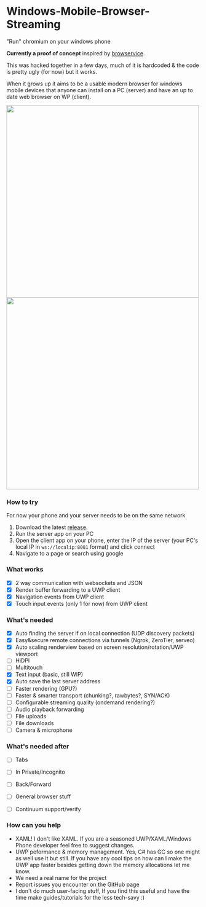 # Windows-Mobile-Browser-Streaming
"Run" chromium on your windows phone

**Currently a proof of concept** inspired by [browservice](https://github.com/ttalvitie/browservice).

This was hacked together in a few days, much of it is hardcoded & the code is pretty ugly (for now) but it works.

When it grows up it aims to be a usable modern browser for windows mobile devices that anyone can install on a PC (server) and have an up to date web browser on WP (client).

<img src="https://user-images.githubusercontent.com/1968543/235461724-d328459b-881c-4540-a086-4824e0c3aa1f.JPEG" height="500"><img src="https://user-images.githubusercontent.com/1968543/235461704-9f9ded26-ac71-4f79-9641-31fd9460d9ea.jpg" height="500">

### How to try
For now your phone and your server needs to be on the same network

1. Download the latest [release](https://github.com/PreyK/Windows-Mobile-Browser-Streaming/releases). 
2. Run the server app on your PC
3. Open the client app on your phone, enter the IP of the server (your PC's local IP in `ws://localip:8081` format) and click connect
4. Navigate to a page or search using google



### What works
- [x] 2 way communication with websockets and JSON
- [x] Render buffer forwarding to a UWP client
- [x] Navigation events from UWP client
- [x] Touch input events (only 1 for now) from UWP client

### What's needed
- [X] Auto finding the server if on local connection (UDP discovery packets)
- [X] Easy&secure remote connections via tunnels (Ngrok, ZeroTier, serveo)
- [X] Auto scaling renderview based on screen resolution/rotation/UWP viewport
- [ ] HiDPI
- [ ] Multitouch
- [X] Text input (basic, still WIP)
- [x] Auto save the last server address
- [ ] Faster rendering (GPU?)
- [ ] Faster & smarter transport (chunking?, rawbytes?, SYN/ACK)
- [ ] Configurable streaming quality (ondemand rendering?)
- [ ] Audio playback forwarding
- [ ] File uploads
- [ ] File downloads
- [ ] Camera & microphone

### What's needed after
- [ ] Tabs
- [ ] In Private/Incognito
- [ ] Back/Forward
- [ ] General browser stuff
- [ ] Continuum support/verify


### How can you help
* XAML! I don't like XAML. If you are a seasoned UWP/XAML/Windows Phone developer feel free to suggest changes.
* UWP peformance & memory management. Yes, C# has GC so one might as well use it but still. If you have any cool tips on how can I make the UWP app faster besides getting down the memory allocations let me know.
* We need a real name for the project
* Report issues you encounter on the GitHub page
* I don't do much user-facing stuff, If you find this useful and have the time make guides/tutorials for the less tech-savy :) 
